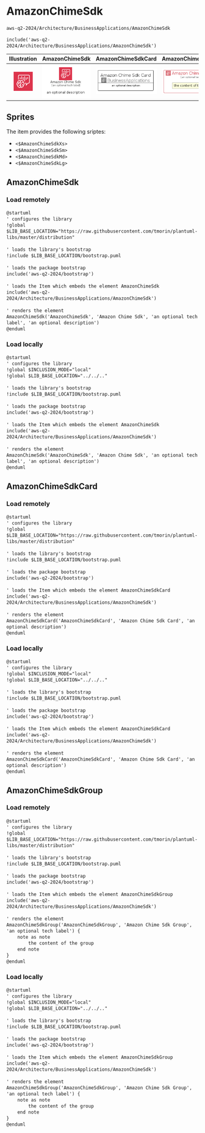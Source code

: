# AmazonChimeSdk


```text
aws-q2-2024/Architecture/BusinessApplications/AmazonChimeSdk
```

```text
include('aws-q2-2024/Architecture/BusinessApplications/AmazonChimeSdk')
```



| Illustration | AmazonChimeSdk | AmazonChimeSdkCard | AmazonChimeSdkGroup |
| :---: | :---: | :---: | :---: |
| ![illustration for Illustration](../../../aws-q2-2024/Architecture/BusinessApplications/AmazonChimeSdk.png) | ![illustration for AmazonChimeSdk](../../../aws-q2-2024/Architecture/BusinessApplications/AmazonChimeSdk.Local.png) | ![illustration for AmazonChimeSdkCard](../../../aws-q2-2024/Architecture/BusinessApplications/AmazonChimeSdkCard.Local.png) | ![illustration for AmazonChimeSdkGroup](../../../aws-q2-2024/Architecture/BusinessApplications/AmazonChimeSdkGroup.Local.png) |



## Sprites
The item provides the following sriptes:

- `<$AmazonChimeSdkXs>`
- `<$AmazonChimeSdkSm>`
- `<$AmazonChimeSdkMd>`
- `<$AmazonChimeSdkLg>`





## AmazonChimeSdk

### Load remotely
```plantuml
@startuml
' configures the library
!global $LIB_BASE_LOCATION="https://raw.githubusercontent.com/tmorin/plantuml-libs/master/distribution"

' loads the library's bootstrap
!include $LIB_BASE_LOCATION/bootstrap.puml

' loads the package bootstrap
include('aws-q2-2024/bootstrap')

' loads the Item which embeds the element AmazonChimeSdk
include('aws-q2-2024/Architecture/BusinessApplications/AmazonChimeSdk')

' renders the element
AmazonChimeSdk('AmazonChimeSdk', 'Amazon Chime Sdk', 'an optional tech label', 'an optional description')
@enduml
```

### Load locally
```plantuml
@startuml
' configures the library
!global $INCLUSION_MODE="local"
!global $LIB_BASE_LOCATION="../../.."

' loads the library's bootstrap
!include $LIB_BASE_LOCATION/bootstrap.puml

' loads the package bootstrap
include('aws-q2-2024/bootstrap')

' loads the Item which embeds the element AmazonChimeSdk
include('aws-q2-2024/Architecture/BusinessApplications/AmazonChimeSdk')

' renders the element
AmazonChimeSdk('AmazonChimeSdk', 'Amazon Chime Sdk', 'an optional tech label', 'an optional description')
@enduml
```

## AmazonChimeSdkCard

### Load remotely
```plantuml
@startuml
' configures the library
!global $LIB_BASE_LOCATION="https://raw.githubusercontent.com/tmorin/plantuml-libs/master/distribution"

' loads the library's bootstrap
!include $LIB_BASE_LOCATION/bootstrap.puml

' loads the package bootstrap
include('aws-q2-2024/bootstrap')

' loads the Item which embeds the element AmazonChimeSdkCard
include('aws-q2-2024/Architecture/BusinessApplications/AmazonChimeSdk')

' renders the element
AmazonChimeSdkCard('AmazonChimeSdkCard', 'Amazon Chime Sdk Card', 'an optional description')
@enduml
```

### Load locally
```plantuml
@startuml
' configures the library
!global $INCLUSION_MODE="local"
!global $LIB_BASE_LOCATION="../../.."

' loads the library's bootstrap
!include $LIB_BASE_LOCATION/bootstrap.puml

' loads the package bootstrap
include('aws-q2-2024/bootstrap')

' loads the Item which embeds the element AmazonChimeSdkCard
include('aws-q2-2024/Architecture/BusinessApplications/AmazonChimeSdk')

' renders the element
AmazonChimeSdkCard('AmazonChimeSdkCard', 'Amazon Chime Sdk Card', 'an optional description')
@enduml
```

## AmazonChimeSdkGroup

### Load remotely
```plantuml
@startuml
' configures the library
!global $LIB_BASE_LOCATION="https://raw.githubusercontent.com/tmorin/plantuml-libs/master/distribution"

' loads the library's bootstrap
!include $LIB_BASE_LOCATION/bootstrap.puml

' loads the package bootstrap
include('aws-q2-2024/bootstrap')

' loads the Item which embeds the element AmazonChimeSdkGroup
include('aws-q2-2024/Architecture/BusinessApplications/AmazonChimeSdk')

' renders the element
AmazonChimeSdkGroup('AmazonChimeSdkGroup', 'Amazon Chime Sdk Group', 'an optional tech label') {
    note as note
        the content of the group
    end note
}
@enduml
```

### Load locally
```plantuml
@startuml
' configures the library
!global $INCLUSION_MODE="local"
!global $LIB_BASE_LOCATION="../../.."

' loads the library's bootstrap
!include $LIB_BASE_LOCATION/bootstrap.puml

' loads the package bootstrap
include('aws-q2-2024/bootstrap')

' loads the Item which embeds the element AmazonChimeSdkGroup
include('aws-q2-2024/Architecture/BusinessApplications/AmazonChimeSdk')

' renders the element
AmazonChimeSdkGroup('AmazonChimeSdkGroup', 'Amazon Chime Sdk Group', 'an optional tech label') {
    note as note
        the content of the group
    end note
}
@enduml
```

